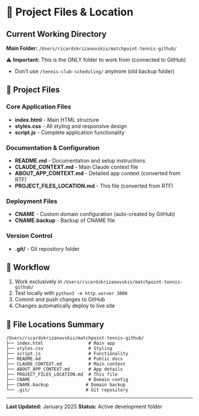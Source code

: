 # 📂 Project Files & Location

## Current Working Directory
**Main Folder:** `/Users/ricardskrizanovskis/matchpoint-tennis-github/`

⚠️ **Important:** This is the ONLY folder to work from (connected to GitHub)
- Don't use `/tennis-club-scheduling/` anymore (old backup folder)

## 📁 Project Files

### Core Application Files
- **index.html** - Main HTML structure
- **styles.css** - All styling and responsive design  
- **script.js** - Complete application functionality

### Documentation & Configuration
- **README.md** - Documentation and setup instructions
- **CLAUDE_CONTEXT.md** - Main Claude context file
- **ABOUT_APP_CONTEXT.md** - Detailed app context (converted from RTF)
- **PROJECT_FILES_LOCATION.md** - This file (converted from RTF)

### Deployment Files
- **CNAME** - Custom domain configuration (auto-created by GitHub)
- **CNAME.backup** - Backup of CNAME file

### Version Control
- **.git/** - Git repository folder

## 🔄 Workflow
1. Work exclusively in `/Users/ricardskrizanovskis/matchpoint-tennis-github/`
2. Test locally with `python3 -m http.server 3000`
3. Commit and push changes to GitHub
4. Changes automatically deploy to live site

## 📍 File Locations Summary
```
/Users/ricardskrizanovskis/matchpoint-tennis-github/
├── index.html                 # Main app
├── styles.css                 # Styling
├── script.js                  # Functionality
├── README.md                  # Public docs
├── CLAUDE_CONTEXT.md          # Main context
├── ABOUT_APP_CONTEXT.md       # App details
├── PROJECT_FILES_LOCATION.md  # This file
├── CNAME                      # Domain config
├── CNAME.backup              # Domain backup
└── .git/                     # Git repository
```

---
**Last Updated:** January 2025
**Status:** Active development folder